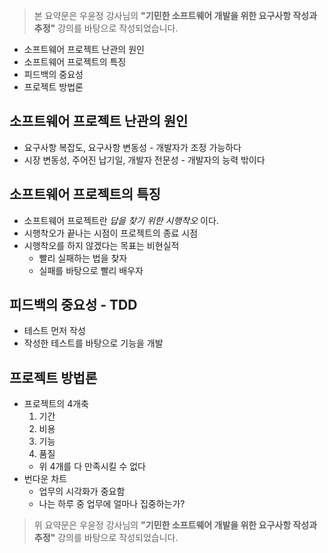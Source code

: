 > 본 요약문은 우윤정 강사님의 **"기민한 소프트웨어 개발을 위한 요구사항 작성과 추정"** 강의를 바탕으로 작성되었습니다.

* 소프트웨어 프로젝트 난관의 원인
* 소프트웨어 프로젝트의 특징
* 피드백의 중요성
* 프로젝트 방법론

## 소프트웨어 프로젝트 난관의 원인
* 요구사항 복잡도, 요구사항 변동성 - 개발자가 조정 가능하다
* 시장 변동성, 주어진 납기일, 개발자 전문성 - 개발자의 능력 밖이다

## 소프트웨어 프로젝트의 특징
* 소프트웨어 프로젝트란 *답을 찾기 위한 시행착오* 이다.
* 시행착오가 끝나는 시점이 프로젝트의 종료 시점
* 시행착오를 하지 않겠다는 목표는 비현실적
    * 빨리 실패하는 법을 찾자
    * 실패를 바탕으로 빨리 배우자

## 피드백의 중요성 - TDD
* 테스트 먼저 작성
* 작성한 테스트를 바탕으로 기능을 개발

## 프로젝트 방법론
* 프로젝트의 4개축
    1. 기간
    2. 비용
    3. 기능
    4. 품질
    * 위 4개를 다 만족시킬 수 없다
* 번다운 차트
    * 업무의 시각화가 중요함
    * 나는 하루 중 업무에 얼마나 집중하는가?



> 위 요약문은 우윤정 강사님의 **"기민한 소프트웨어 개발을 위한 요구사항 작성과 추정"** 강의를 바탕으로 작성되었습니다.